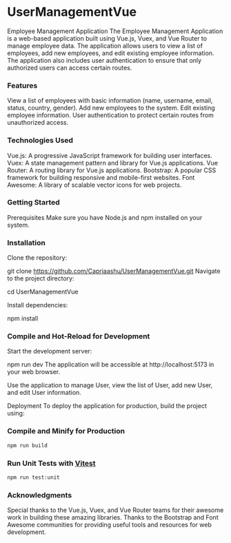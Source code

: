 # UserManagementVue

Employee Management Application
The Employee Management Application is a web-based application built using Vue.js, Vuex, and Vue Router to manage employee data. The application allows users to view a list of employees, add new employees, and edit existing employee information. The application also includes user authentication to ensure that only authorized users can access certain routes.

### Features
View a list of employees with basic information (name, username, email, status, country, gender).
Add new employees to the system.
Edit existing employee information.
User authentication to protect certain routes from unauthorized access.

### Technologies Used
Vue.js: A progressive JavaScript framework for building user interfaces.
Vuex: A state management pattern and library for Vue.js applications.
Vue Router: A routing library for Vue.js applications.
Bootstrap: A popular CSS framework for building responsive and mobile-first websites.
Font Awesome: A library of scalable vector icons for web projects.

### Getting Started
Prerequisites
Make sure you have Node.js and npm installed on your system.

### Installation
Clone the repository:

git clone https://github.com/Capriaashu/UserManagementVue.git
Navigate to the project directory:

cd UserManagementVue

Install dependencies:

npm install

### Compile and Hot-Reload for Development
Start the development server:

npm run dev
The application will be accessible at http://localhost:5173 in your web browser.

Use the application to manage User, view the list of User, add new User, and edit User information.

Deployment
To deploy the application for production, build the project using:



### Compile and Minify for Production

```sh
npm run build
```

### Run Unit Tests with [Vitest](https://vitest.dev/)

```sh
npm run test:unit
```

### Acknowledgments
Special thanks to the Vue.js, Vuex, and Vue Router teams for their awesome work in building these amazing libraries.
Thanks to the Bootstrap and Font Awesome communities for providing useful tools and resources for web development.



